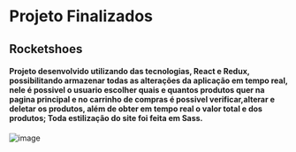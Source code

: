 # Projeto Finalizados

## Rocketshoes
#### Projeto desenvolvido utilizando das tecnologias, React e Redux, possibilitando armazenar todas as alterações da aplicação em tempo real, nele é possivel o usuario escolher quais e quantos produtos quer na pagina principal e no carrinho de compras é possivel verificar,alterar e deletar os produtos, além de obter em tempo real o valor total e dos produtos; Toda estilização do site foi feita em Sass.
![image](https://user-images.githubusercontent.com/48190578/134696318-0c7b54f0-2236-46c5-87d2-3541466cda59.png)
